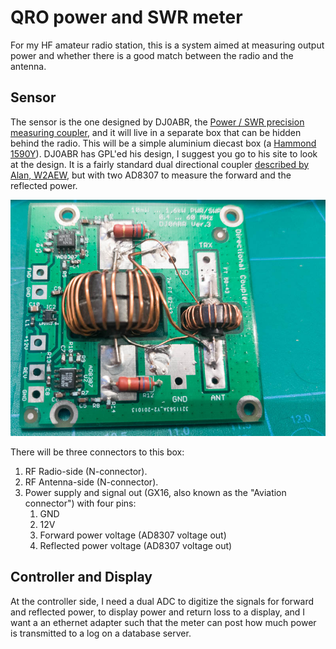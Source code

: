 # QRO power and SWR meter

For my HF amateur radio station, this is a system aimed at 
measuring output power and whether there is a good match between
the radio and the antenna. 

## Sensor 

The sensor is the one designed by DJ0ABR, the [Power / SWR precision measuring coupler](https://projects.dj0abr.de/doku.php?id=en:pwrswr:schbrd), 
and it will live in a separate box that can be hidden behind the radio. This will be a simple
aluminium diecast box (a [Hammond 1590Y](https://www.hammfg.com/electronics/small-case/diecast/1590)).
DJ0ABR has GPL'ed his design, I suggest you go to his site to look at the design. It is a fairly standard dual
directional coupler [described by Alan, W2AEW](https://youtu.be/byF1FLdbUiA?si=D1dZQjEEJ_ZNabvi), but with
two AD8307 to measure the forward and the reflected power.

![The DJ0ABR sensor board](graphics/DJ0ABR-sensor.jpg)


There will be three connectors to this box:

1. RF Radio-side (N-connector).
2. RF Antenna-side (N-connector).
3. Power supply and signal out (GX16, also known as the "Aviation connector") with four pins: 
   1. GND
   2. 12V
   3. Forward power voltage (AD8307 voltage out)
   4. Reflected power voltage (AD8307 voltage out)

## Controller and Display

At the controller side, I need a dual ADC to digitize the signals for forward
and reflected power, to display power and return loss to a display, and I want a
an ethernet adapter such that the meter can post how much power is transmitted
to a log on a database server.


